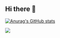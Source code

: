 ## Hi there 👋

[![Anurag's GitHub stats](https://github-readme-stats.vercel.app/api?username=shule517
)](https://github.com/anuraghazra/github-readme-stats)



<img align="left" src="https://github-readme-stats.vercel.app/api/top-langs/?username=shule517&hide=php" />


<!--
**shule517/shule517** is a ✨ _special_ ✨ repository because its `README.md` (this file) appears on your GitHub profile.

Here are some ideas to get you started:

- 🔭 I’m currently working on ...
- 🌱 I’m currently learning ...
- 👯 I’m looking to collaborate on ...
- 🤔 I’m looking for help with ...
- 💬 Ask me about ...
- 📫 How to reach me: ...
- 😄 Pronouns: ...
- ⚡ Fun fact: ...
-->
